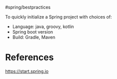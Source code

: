 #spring/bestpractices


To quickly initialize a Spring project with choices of:
- Language: java, groovy, kotlin
- Spring boot version
- Build: Gradle, Maven

# References
https://start.spring.io